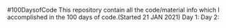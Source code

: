 #100DaysofCode 
This repository contain all the code/material info which I accomplished in the 100 days of code.(Started 21 JAN 2021) 
Day 1: 
Day 2:
